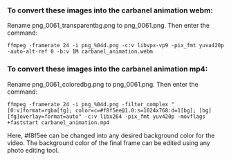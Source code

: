 ### To convert these images into the carbanel animation webm:

Rename png_0061_transparentbg.png to png_0061.png. Then enter the command:

```
ffmpeg -framerate 24 -i png_%04d.png -c:v libvpx-vp9 -pix_fmt yuva420p -auto-alt-ref 0 -b:v 1M carbanel_animation.webm
```

### To convert these images into the carbanel animation mp4:

Rename png_0061_coloredbg.png to png_0061.png. Then enter the command:

```
ffmpeg -framerate 24 -i png_%04d.png -filter_complex "[0:v]format=rgba[fg]; color=c=#f8f5ee@1.0:s=1024x768:d=1[bg]; [bg][fg]overlay=format=auto" -c:v libx264 -pix_fmt yuv420p -movflags +faststart carbanel_animation.mp4
```

Here, #f8f5ee can be changed into any desired background color for the video. The background color of the final frame can be edited using any photo editing tool.

